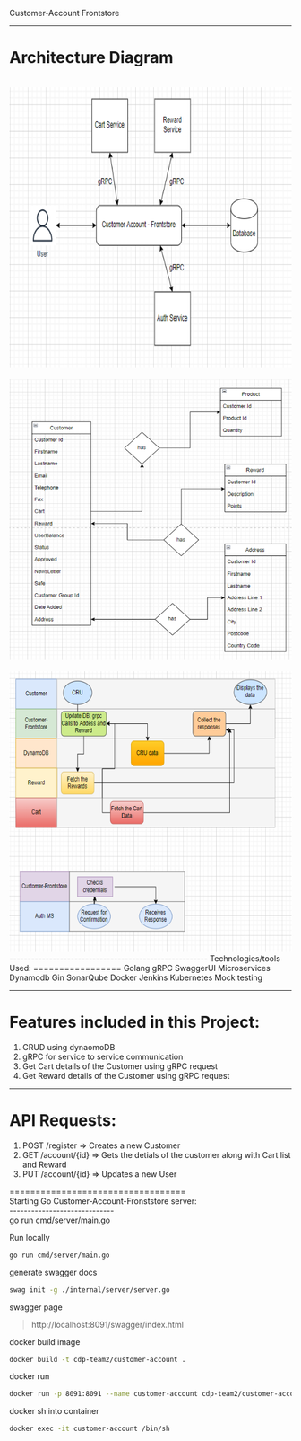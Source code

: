Customer-Account Frontstore

-------------------------------------------------------
Architecture Diagram
====================
</br>
 <img src="https://github.com/swiggy-2022-bootcamp/cdp-team2/blob/customer-account-frontstore/Customer-Account-Frontstore/images/arc1.PNG" width="800" height="500">
</br>
</br>
 <img src="https://github.com/swiggy-2022-bootcamp/cdp-team2/blob/customer-account-frontstore/Customer-Account-Frontstore/images/arc2.PNG" width="800" height="500">
</br>
</br>
 <img src="https://github.com/swiggy-2022-bootcamp/cdp-team2/blob/customer-account-frontstore/Customer-Account-Frontstore/images/arc3.PNG" width="800" height="500">
</br>
-------------------------------------------------------
Technologies/tools Used:
=================
    Golang
    gRPC
    SwaggerUI
    Microservices
    Dynamodb
    Gin
    SonarQube
    Docker
    Jenkins
    Kubernetes
    Mock testing

-------------------------------------------------------
Features included in this Project:
=================================
1) CRUD using dynaomoDB
2) gRPC for service to service communication
3) Get Cart details of the Customer using gRPC request
4) Get Reward details of the Customer using gRPC request
-------------------------------------------------------


API Requests:
=============

1) POST    /register                          => Creates a new Customer  </br>
2) GET    /account/{id}                       => Gets the detials of the customer along with Cart list and Reward </br>
3) PUT    /account/{id}                       => Updates a new User </br>

==================================</br>
Starting Go Customer-Account-Fronststore server:</br>
-----------------------------</br>
              go run cmd/server/main.go </br>


Run locally 
```sh
go run cmd/server/main.go
```

generate swagger docs
```sh
swag init -g ./internal/server/server.go
```

swagger page
> http://localhost:8091/swagger/index.html

docker build image
```sh
docker build -t cdp-team2/customer-account .
```

docker run
```sh
docker run -p 8091:8091 --name customer-account cdp-team2/customer-account
```

docker sh into container
```sh
docker exec -it customer-account /bin/sh



